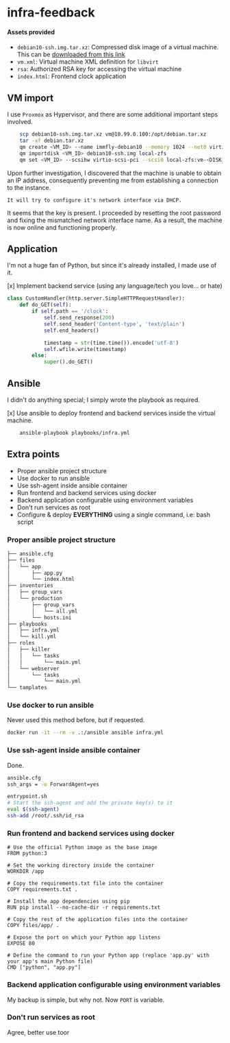 # infra-feedback

#### Assets provided

- `debian10-ssh.img.tar.xz`: Compressed disk image of a virtual machine. This can be [downloaded from this link](https://immfly-infra-technical-test.s3-eu-west-1.amazonaws.com/debian10-ssh.img.tar.xz)
- `vm.xml`: Virtual machine XML definition for `libvirt`
- `rsa`: Authorized RSA key for accessing the virtual machine
- `index.html`: Frontend clock application

## VM import
I use `Proxmox` as Hypervisor, and there are some additional important steps involved.
~~~bash
    scp debian10-ssh.img.tar.xz vm@10.99.0.100:/opt/debian.tar.xz
    tar -xf debian.tar.xz
    qm create <VM_ID> --name immfly-debian10 --memory 1024 --net0 virtio,bridge=vmbr0 --cores 1
    qm importdisk <VM_ID> debian10-ssh.img local-zfs
    qm set <VM_ID> --scsihw virtio-scsi-pci --scsi0 local-zfs:vm-<DISK_ID>/disk-<DISK_ID>.img --boot c
~~~
Upon further investigation, I discovered that the machine is unable to obtain an IP address, consequently preventing me from establishing a connection to the instance.
~~~
It will try to configure it's network interface via DHCP.
~~~
It seems that the key is present. I proceeded by resetting the root password and fixing the mismatched network interface name. As a result, the machine is now online and functioning properly.

## Application
I'm not a huge fan of Python, but since it's already installed, I made use of it.
  
[x] Implement backend service (using any language/tech you love... or hate)
~~~python
class CustomHandler(http.server.SimpleHTTPRequestHandler):
    def do_GET(self):
        if self.path == '/clock':
            self.send_response(200)
            self.send_header('Content-type', 'text/plain')
            self.end_headers()

            timestamp = str(time.time()).encode('utf-8')
            self.wfile.write(timestamp)
        else:
            super().do_GET()
~~~

## Ansible
I didn't do anything special; I simply wrote the playbook as required.

[x] Use ansible to deploy frontend and backend services inside the virtual machine.
~~~bash
    ansible-playbook playbooks/infra.yml
~~~

## Extra points

- Proper ansible project structure
- Use docker to run ansible
- Use ssh-agent inside ansible container
- Run frontend and backend services using docker
- Backend application configurable using environment variables
- Don't run services as root
- Configure & deploy **EVERYTHING** using a single command, i.e: bash script

### Proper ansible project structure
~~~bash
├── ansible.cfg
├── files
│   └── app
│       ├── app.py
│       └── index.html
├── inventories
│   ├── group_vars
│   └── production
│       ├── group_vars
│       │   └── all.yml
│       └── hosts.ini
├── playbooks
│   ├── infra.yml
│   └── kill.yml
├── roles
│   ├── killer
│   │   └── tasks
│   │       └── main.yml
│   └── webserver
│       └── tasks
│           └── main.yml
└── tamplates
~~~

### Use docker to run ansible
Never used this method before, but if requested. 
~~~bash
docker run -it --rm -v .:/ansible ansible infra.yml
~~~

### Use ssh-agent inside ansible container
Done. 
~~~bash
ansible.cfg
ssh_args = -o ForwardAgent=yes

entrypoint.sh
# Start the ssh-agent and add the private key(s) to it
eval $(ssh-agent)
ssh-add /root/.ssh/id_rsa
~~~

### Run frontend and backend services using docker
~~~docker
# Use the official Python image as the base image
FROM python:3

# Set the working directory inside the container
WORKDIR /app

# Copy the requirements.txt file into the container
COPY requirements.txt .

# Install the app dependencies using pip
RUN pip install --no-cache-dir -r requirements.txt

# Copy the rest of the application files into the container
COPY files/app/ .

# Expose the port on which your Python app listens
EXPOSE 80

# Define the command to run your Python app (replace 'app.py' with your app's main Python file)
CMD ["python", "app.py"]
~~~

### Backend application configurable using environment variables
My backup is simple, but why not. Now `PORT` is variable.

### Don't run services as root
Agree, better use toor